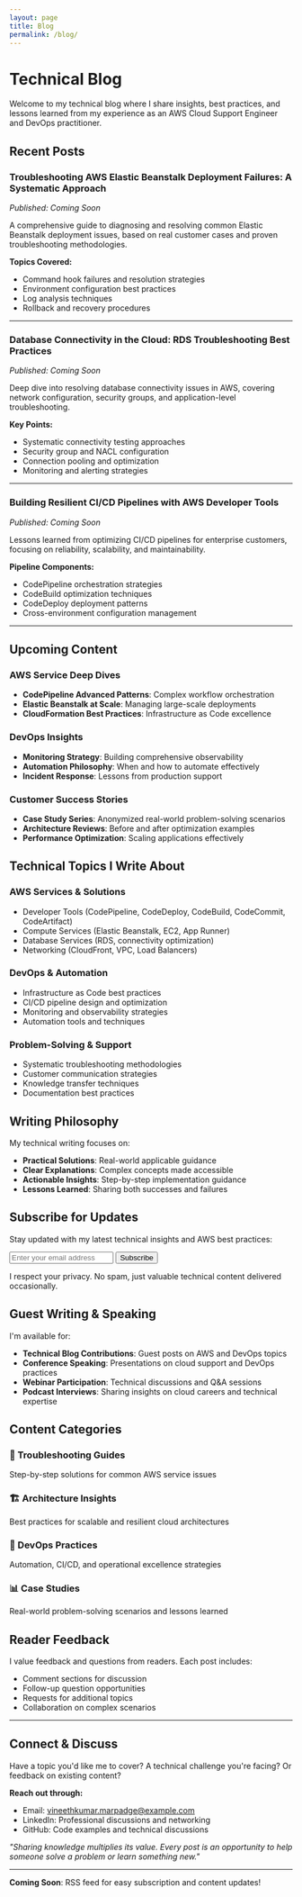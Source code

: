 ```yaml
---
layout: page
title: Blog
permalink: /blog/
---
```


# Technical Blog

Welcome to my technical blog where I share insights, best practices, and lessons learned from my experience as an AWS Cloud Support Engineer and DevOps practitioner.

## Recent Posts

### Troubleshooting AWS Elastic Beanstalk Deployment Failures: A Systematic Approach
*Published: Coming Soon*

A comprehensive guide to diagnosing and resolving common Elastic Beanstalk deployment issues, based on real customer cases and proven troubleshooting methodologies.

**Topics Covered:**
- Command hook failures and resolution strategies
- Environment configuration best practices
- Log analysis techniques
- Rollback and recovery procedures

---

### Database Connectivity in the Cloud: RDS Troubleshooting Best Practices
*Published: Coming Soon*

Deep dive into resolving database connectivity issues in AWS, covering network configuration, security groups, and application-level troubleshooting.

**Key Points:**
- Systematic connectivity testing approaches
- Security group and NACL configuration
- Connection pooling and optimization
- Monitoring and alerting strategies

---

### Building Resilient CI/CD Pipelines with AWS Developer Tools
*Published: Coming Soon*

Lessons learned from optimizing CI/CD pipelines for enterprise customers, focusing on reliability, scalability, and maintainability.

**Pipeline Components:**
- CodePipeline orchestration strategies
- CodeBuild optimization techniques
- CodeDeploy deployment patterns
- Cross-environment configuration management

---

## Upcoming Content

### AWS Service Deep Dives
- **CodePipeline Advanced Patterns**: Complex workflow orchestration
- **Elastic Beanstalk at Scale**: Managing large-scale deployments
- **CloudFormation Best Practices**: Infrastructure as Code excellence

### DevOps Insights
- **Monitoring Strategy**: Building comprehensive observability
- **Automation Philosophy**: When and how to automate effectively
- **Incident Response**: Lessons from production support

### Customer Success Stories
- **Case Study Series**: Anonymized real-world problem-solving scenarios
- **Architecture Reviews**: Before and after optimization examples
- **Performance Optimization**: Scaling applications effectively

## Technical Topics I Write About

### AWS Services & Solutions
- Developer Tools (CodePipeline, CodeDeploy, CodeBuild, CodeCommit, CodeArtifact)
- Compute Services (Elastic Beanstalk, EC2, App Runner)
- Database Services (RDS, connectivity optimization)
- Networking (CloudFront, VPC, Load Balancers)

### DevOps & Automation
- Infrastructure as Code best practices
- CI/CD pipeline design and optimization
- Monitoring and observability strategies
- Automation tools and techniques

### Problem-Solving & Support
- Systematic troubleshooting methodologies
- Customer communication strategies
- Knowledge transfer techniques
- Documentation best practices

## Writing Philosophy

My technical writing focuses on:

- **Practical Solutions**: Real-world applicable guidance
- **Clear Explanations**: Complex concepts made accessible
- **Actionable Insights**: Step-by-step implementation guidance
- **Lessons Learned**: Sharing both successes and failures

## Subscribe for Updates

Stay updated with my latest technical insights and AWS best practices:

<div class="subscribe-section">
  <form action="https://formspree.io/f/your-newsletter-id" method="POST" class="subscribe-form">
    <div class="form-group">
      <input type="email" name="email" placeholder="Enter your email address" required>
      <button type="submit" class="btn btn-primary">Subscribe</button>
    </div>
  </form>
  <p class="subscribe-note">
    I respect your privacy. No spam, just valuable technical content delivered occasionally.
  </p>
</div>

## Guest Writing & Speaking

I'm available for:
- **Technical Blog Contributions**: Guest posts on AWS and DevOps topics
- **Conference Speaking**: Presentations on cloud support and DevOps practices
- **Webinar Participation**: Technical discussions and Q&A sessions
- **Podcast Interviews**: Sharing insights on cloud careers and technical expertise

## Content Categories

<div class="blog-categories">
  <div class="category-item">
    <h3>🔧 Troubleshooting Guides</h3>
    <p>Step-by-step solutions for common AWS service issues</p>
  </div>
  
  <div class="category-item">
    <h3>🏗️ Architecture Insights</h3>
    <p>Best practices for scalable and resilient cloud architectures</p>
  </div>
  
  <div class="category-item">
    <h3>🚀 DevOps Practices</h3>
    <p>Automation, CI/CD, and operational excellence strategies</p>
  </div>
  
  <div class="category-item">
    <h3>📊 Case Studies</h3>
    <p>Real-world problem-solving scenarios and lessons learned</p>
  </div>
</div>

## Reader Feedback

I value feedback and questions from readers. Each post includes:
- Comment sections for discussion
- Follow-up question opportunities
- Requests for additional topics
- Collaboration on complex scenarios

---

## Connect & Discuss

Have a topic you'd like me to cover? A technical challenge you're facing? Or feedback on existing content?

**Reach out through:**
- Email: [vineethkumar.marpadge@example.com](mailto:vineethkumar.marpadge@example.com)
- LinkedIn: Professional discussions and networking
- GitHub: Code examples and technical discussions

*"Sharing knowledge multiplies its value. Every post is an opportunity to help someone solve a problem or learn something new."*

---

**Coming Soon**: RSS feed for easy subscription and content updates!
